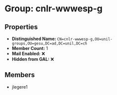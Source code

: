 # Group: cnlr-wwwesp-g

## Properties

- **Distinguished Name:** `CN=cnlr-wwwesp-g,OU=unil-groups,OU=gesu,DC=ad,DC=unil,DC=ch`
- **Member Count:** 1
- **Mail Enabled:** ❌
- **Hidden from GAL:** ❌

## Members

- jlegere1
